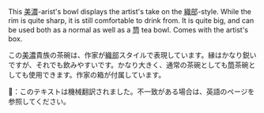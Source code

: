 <p>This <abbr title="Mino">美濃</abbr>-arist's bowl displays the artist's take on the <abbr title="Oribe">織部</abbr>-style. While the rim is quite sharp, it is still comfortable to drink from. It is quite big, and can be used both as a normal as well as a <abbr title="tsutsu, tube-shaped">筒</abbr> tea bowl. Comes with the artist's box.</p>

<p>この<abbr title="Mino">美濃</abbr>貴族の茶碗は、作家が<abbr title="Oribe">織部</abbr>スタイルで表現しています。縁はかなり鋭いですが、それでも飲みやすいです。かなり大きく、通常の茶碗としても<abbr title="tsutsu, tube-shaped">筒</abbr>茶碗としても使用できます。作家の箱が付属しています。</p>
👾：このテキストは機械翻訳されました。不一致がある場合は、英語のページを参照してください。
